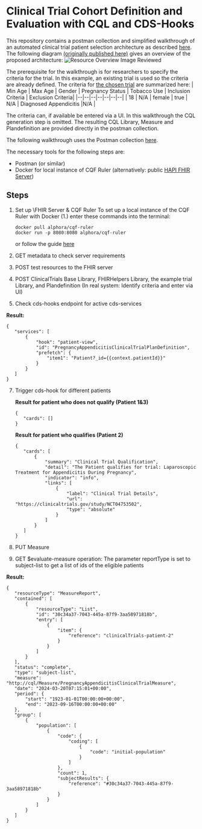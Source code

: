 # Clinical Trial Cohort Definition and Evaluation with CQL and CDS-Hooks

This repository contains a postman collection and simplified walkthrough of an automated clinical trial patient selection architecture as described [here](TODO.once.published). The following diagram [(originally published here)](TODO.once.published) gives an overview of the proposed architecture:
![Resource Overview Image Reviewed](https://github.com/1anja1/ClinicalTrialCQL/assets/109726549/baddf899-0a7c-48aa-b040-383ad52819ad)




The prerequisite for the walkthrough is for researchers to specify the criteria for the trial. In this example, an existing trial is used so the criteria are already defined. The criteria for [the chosen trial](https://www.clinicaltrials.gov/study/NCT04753502) are summarized here:
| Min Age | Max Age | Gender | Pregnancy Status | Tobacco Use | Inclusion Criteria | Exclusion Criteria|
|--|--|--|--|--|--|--|
| 18 | N/A  | female | true  | N/A | Diagnosed Appendicitis  |N/A  |


The criteria can, if available be entered via a UI. In this walkthrough the CQL generation step is omitted. The resulting CQL Library, Measure and Plandefinition are provided directly in the postman collection.


The following walkthrough uses the Postman collection [here](https://github.com/1anja1/ClinicalTrialCQL/blob/main/ClinicalTrialsCQL.postman_collection.json).

The necessary tools for the following steps are:
 - Postman (or similar)
 - Docker for local instance of CQF Ruler (alternatively: public [HAPI FHIR Server](http://hapi.fhir.org/baseR4))


## Steps
 1. Set up \FHIR Server \& CQF Ruler
 To set up a local instance of the CQF Ruler with Docker (1.) enter these commands into the terminal:

    ``` 
    docker pull alphora/cqf-ruler
    docker run -p 8080:8080 alphora/cqf-ruler
    ```
	or follow the guide [here](https://github.com/cqframework/cqf-ruler/wiki/Deployment)
 3. GET metadata to check server requirements
 4. POST test resources to the FHIR server
 5. POST ClinicalTrials Base Library, FHIRHelpers Library, the example trial Library, and Plandefinition  (In real system: Identify criteria and enter via UI)
 6. Check cds-hooks endpoint for active cds-services

 **Result:**
 ```
 {
    "services": [
        {
            "hook": "patient-view",
            "id": "PregnancyAppendicitisClinicalTrialPlanDefinition",
            "prefetch": {
                "item1": "Patient?_id={{context.patientId}}"
            }
        }
    ]
}
 ```
 7. Trigger cds-hook for different patients
    
	 **Result for patient who does not qualify (Patient 1&3)**
	 ```
	 {
	    "cards": []
    }
	 ```
	 **Result for patient who qualifies (Patient 2)**
	 ```
	 {
	    "cards": [
	        {
	            "summary": "Clinical Trial Qualification",
	            "detail": "The Patient qualifies for trial: Laparoscopic Treatment for Appendicitis During Pregnancy",
	            "indicator": "info",
	            "links": [
	                {
	                    "label": "Clinical Trial Details",
	                    "url": "https://clinicaltrials.gov/study/NCT04753502",
	                    "type": "absolute"
	                }
	            ]
	        }
	    ]
    } 

 9. PUT Measure
 10. GET \$evaluate-measure operation: The parameter reportType is set to subject-list to get a list of ids of the eligible patients
     
 **Result:**
 ```
 {
    "resourceType": "MeasureReport",
    "contained": [
        {
            "resourceType": "List",
            "id": "30c34a37-7043-445a-87f9-3aa58971818b",
            "entry": [
                {
                    "item": {
                        "reference": "clinicalTrials-patient-2"
                    }
                }
            ]
        }
    ],
    "status": "complete",
    "type": "subject-list",
    "measure": "http://cql/Measure/PregnancyAppendicitisClinicalTrialMeasure",
    "date": "2024-03-20T07:15:01+00:00",
    "period": {
        "start": "1923-01-01T00:00:00+00:00",
        "end": "2023-09-16T00:00:00+00:00"
    },
    "group": [
        {
            "population": [
                {
                    "code": {
                        "coding": [
                            {
                                "code": "initial-population"
                            }
                        ]
                    },
                    "count": 1,
                    "subjectResults": {
                        "reference": "#30c34a37-7043-445a-87f9-3aa58971818b"
                    }
                }
            ]
        }
    ]
}
```





